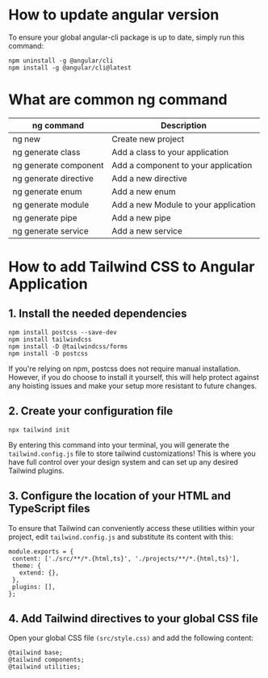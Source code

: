 # How to update angular version

To ensure your global angular-cli package is up to date, simply run this command:

```
npm uninstall -g @angular/cli
npm install -g @angular/cli@latest
```

# What are common ng command

| ng command                             | Description                          |
|----------------------------------------|--------------------------------------|
| ng new <Project Name>                  | Create new project                   |
| ng generate class <Class Name>         | Add a class to your application      |
| ng generate component <Component Name> | Add a component to your application  |
| ng generate directive <Directive Name> | Add a new directive                  |
| ng generate enum <Enum Name>           | Add a new enum                       |
| ng generate module <Module Name>       | Add a new Module to your application |
| ng generate pipe <Pipe Name>           | Add a new pipe                       |
| ng generate service <Service Name>     | Add a new service                    |


# How to add Tailwind CSS to Angular Application

## 1. Install the needed dependencies

```
npm install postcss --save-dev
npm install tailwindcss
npm install -D @tailwindcss/forms
npm install -D postcss
```

If you're relying on npm, postcss does not require manual installation. However, if you do choose to install it yourself, this will help protect against any hoisting issues and make your setup more resistant to future changes.

## 2. Create your configuration file

```
npx tailwind init
```
By entering this command into your terminal, you will generate the `tailwind.config.js` file to store tailwind customizations! This is where you have full control over your design system and can set up any desired Tailwind plugins.

## 3. Configure the location of your HTML and TypeScript files

To ensure that Tailwind can conveniently access these utilities within your project, edit `tailwind.config.js` and substitute its content with this:

```
module.exports = {
 content: ['./src/**/*.{html,ts}', './projects/**/*.{html,ts}'],
 theme: {
   extend: {},
 },
 plugins: [],
};
```

## 4. Add Tailwind directives to your global CSS file

Open your global CSS file `(src/style.css)` and add the following content:

```
@tailwind base;
@tailwind components;
@tailwind utilities;
```